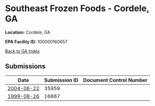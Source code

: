 # Southeast Frozen Foods - Cordele, GA

**Location:** Cordele, GA

**EPA Facility ID:** 100000160657

[Back to GA Index](../../index.md)

## Submissions

| Date | Submission ID | Document Control Number |
|------|--------------|-------------------------|
| [2004-06-22](submissions/35959.md) | 35959 |  |
| [1999-08-26](submissions/16867.md) | 16867 |  |
